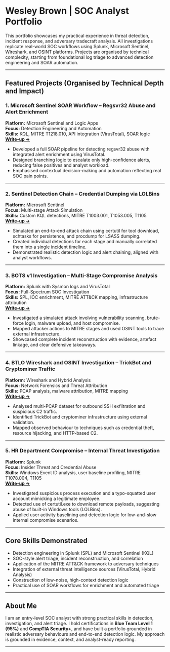 # Wesley Brown | SOC Analyst Portfolio

This portfolio showcases my practical experience in threat detection, incident response, and adversary tradecraft analysis. All investigations replicate real-world SOC workflows using Splunk, Microsoft Sentinel, Wireshark, and OSINT platforms. Projects are organised by technical complexity, starting from foundational log triage to advanced detection engineering and SOAR automation.

---

## Featured Projects (Organised by Technical Depth and Impact)

### 1. Microsoft Sentinel SOAR Workflow – Regsvr32 Abuse and Alert Enrichment
**Platform:** Microsoft Sentinel and Logic Apps  
**Focus:** Detection Engineering and Automation  
**Skills:** KQL, MITRE T1218.010, API integration (VirusTotal), SOAR logic  
**[Write-up →](sentinel__detection_projects/day4_regsvr32_soar/README.md)**

- Developed a full SOAR pipeline for detecting regsvr32 abuse with integrated alert enrichment using VirusTotal.
- Designed branching logic to escalate only high-confidence alerts, reducing false positives and analyst workload.
- Emphasised contextual decision-making and automation reflecting real SOC pain points.

---

### 2. Sentinel Detection Chain – Credential Dumping via LOLBins
**Platform:** Microsoft Sentinel  
**Focus:** Multi-stage Attack Simulation  
**Skills:** Custom KQL detections, MITRE T1003.001, T1053.005, T1105  
**[Write-up →](link)**

- Simulated an end-to-end attack chain using certutil for tool download, schtasks for persistence, and procdump for LSASS dumping.
- Created individual detections for each stage and manually correlated them into a single incident timeline.
- Demonstrated realistic detection logic and alert chaining, aligned with analyst workflows.

---

### 3. BOTS v1 Investigation – Multi-Stage Compromise Analysis
**Platform:** Splunk with Sysmon logs and VirusTotal  
**Focus:** Full-Spectrum SOC Investigation  
**Skills:** SPL, IOC enrichment, MITRE ATT&CK mapping, infrastructure attribution  
**[Write-up →](link)**

- Investigated a simulated attack involving vulnerability scanning, brute-force login, malware upload, and host compromise.
- Mapped attacker actions to MITRE stages and used OSINT tools to trace external infrastructure.
- Showcased complete incident reconstruction with evidence, artefact linkage, and clear defensive takeaways.

---

### 4. BTLO Wireshark and OSINT Investigation – TrickBot and Cryptominer Traffic
**Platform:** Wireshark and Hybrid Analysis  
**Focus:** Network Forensics and Threat Attribution  
**Skills:** PCAP analysis, malware attribution, MITRE mapping  
**[Write-up →](link)**

- Analysed multi-PCAP dataset for outbound SSH exfiltration and suspicious C2 traffic.
- Identified TrickBot and cryptominer infrastructure using external validation.
- Mapped observed behaviour to techniques such as credential theft, resource hijacking, and HTTP-based C2.

---

### 5. HR Department Compromise – Internal Threat Investigation
**Platform:** Splunk  
**Focus:** Insider Threat and Credential Abuse  
**Skills:** Windows Event ID analysis, user baseline profiling, MITRE T1078.004, T1105  
**[Write-up →](link)**

- Investigated suspicious process execution and a typo-squatted user account mimicking a legitimate employee.
- Detected use of certutil.exe to download remote payloads, suggesting abuse of built-in Windows tools (LOLBins).
- Applied user activity baselining and detection logic for low-and-slow internal compromise scenarios.

---

## Core Skills Demonstrated

- Detection engineering in Splunk (SPL) and Microsoft Sentinel (KQL)
- SOC-style alert triage, incident reconstruction, and correlation
- Application of the MITRE ATT&CK framework to adversary techniques
- Integration of external threat intelligence sources (VirusTotal, Hybrid Analysis)
- Construction of low-noise, high-context detection logic
- Practical use of SOAR workflows for enrichment and automated triage

---

## About Me

I am an entry-level SOC analyst with strong practical skills in detection, investigation, and alert triage. I hold certifications in **Blue Team Level 1 (95%)** and **CompTIA Security+**, and have built a portfolio grounded in realistic adversary behaviours and end-to-end detection logic. My approach is grounded in evidence, context, and analyst-ready reporting.


---

